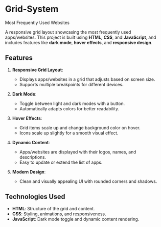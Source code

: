 # Grid-System
Most Frequently Used Websites

A responsive grid layout showcasing the most frequently used apps/websites. This project is built using **HTML**, **CSS**, and **JavaScript**, and includes features like **dark mode**, **hover effects**, and **responsive design**.



## Features

1. **Responsive Grid Layout**:
   - Displays apps/websites in a grid that adjusts based on screen size.
   - Supports multiple breakpoints for different devices.

2. **Dark Mode**:
   - Toggle between light and dark modes with a button.
   - Automatically adapts colors for better readability.

3. **Hover Effects**:
   - Grid items scale up and change background color on hover.
   - Icons scale up slightly for a smooth visual effect.

4. **Dynamic Content**:
   - Apps/websites are displayed with their logos, names, and descriptions.
   - Easy to update or extend the list of apps.

5. **Modern Design**:
   - Clean and visually appealing UI with rounded corners and shadows.

## Technologies Used

- **HTML**: Structure of the grid and content.
- **CSS**: Styling, animations, and responsiveness.
- **JavaScript**: Dark mode toggle and dynamic content rendering.
